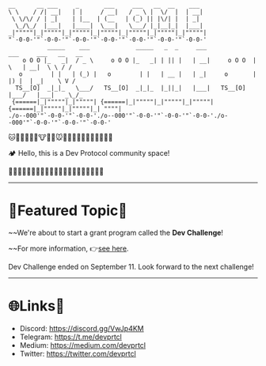 ```
__      __ ___     _       ___     ___   __  __    ___
\ \    / /| __|   | |     / __|   / _ \ |  \/  |  | __|
 \ \/\/ / | _|    | |__  | (__   | (_) || |\/| |  | _|
  \_/\_/  |___|   |____|  \___|   \___/ |_|__|_|  |___|
_|"""""|_|"""""|_|"""""|_|"""""|_|"""""|_|"""""|_|"""""|
"`-0-0-'"`-0-0-'"`-0-0-'"`-0-0-'"`-0-0-'"`-0-0-'"`-0-0-'
           _____    ___             _____   _  _     ___              ___     ___   __   __
    o O O |_   _|  / _ \     o O O |_   _| | || |   | __|     o O O  |   \   | __|  \ \ / /
   o        | |   | (_) |   o        | |   | __ |   | _|     o       | |) |  | _|    \ V /
  TS__[O]  _|_|_   \___/   TS__[O]  _|_|_  |_||_|   |___|   TS__[O]  |___/   |___|   _\_/_
 {======|_|"""""|_|"""""| {======|_|"""""|_|"""""|_|"""""| {======|_|"""""|_|"""""|_| """"|
./o--000'"`-0-0-'"`-0-0-'./o--000'"`-0-0-'"`-0-0-'"`-0-0-'./o--000'"`-0-0-'"`-0-0-'"`-0-0-'
```

🐱🦁🐯🦒🦊🦝🐮🐷🐗🐭🐹🐰🐻🐨🐼🐸🦓🐴🦄🐔🐲

🏕 Hello, this is a Dev Protocol community space!

🐲🐔🦄🐴🦓🐸🐼🐨🐻🐰🐹🐭🐗🐷🐮🦝🦊🦒🐯🦁🐱

---

# 💝Featured Topic💨

~~We're about to start a grant program called the **Dev Challenge**!

~~For more information, 👉[see here](https://github.com/dev-protocol/community/blob/main/bulletins/dev-challenge-2-exia.md).

Dev Challenge ended on September 11. Look forward to the next challenge!

---

# 🌐Links🔗

- Discord: https://discord.gg/VwJp4KM
- Telegram: https://t.me/devprtcl
- Medium: https://medium.com/devprtcl
- Twitter: https://twitter.com/devprtcl
